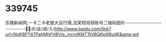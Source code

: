 # 339745
乐陵新闻网,一卡二卡老狼大豆行情,泡芙短视频账号二维码图片----------------------------🤝🤝点/此/进/入/http://www.baidu.com/link?url=NoK8PT47PahMhFH8Vie_jnciyIKNTTtVBQKpill6udK&amp;wd
